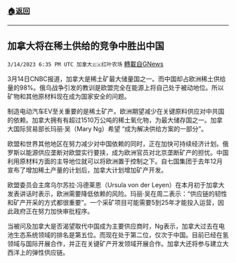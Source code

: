 ###  [:house:返回](README.md)
---


## 加拿大将在稀土供给的竞争中胜出中国
`3/14/2023 6:35 PM UTC 加拿大🇨🇦红叶农场` [轉載自GNews](https://gnews.org/articles/1013874)

3月14日CNBC报道，加拿大是稀土矿最大储量国之一。而中国却占欧洲稀土供给量的98%。俄乌战争引发的教训是欧盟完全在能源上将自己处于被动地位。所以矿物和其他原材料现在成为国家安全的问题。

制造电动汽车EV至关重要的是稀土矿产。欧洲期望减少在关键原料供应对中共国的依赖。加拿大拥有有超过1510万公吨的稀土氧化物，为最大储存国之一。加拿大国际贸易部长玛丽·吴（Mary Ng）希望 “成为解决供给方案的一部分”。

欧盟和世界其他地区在努力减少对中国依赖的同时，正在加快可持续经济计划。俄罗斯以能源供应垄断对欧盟实行要挟，成为欧洲官员对北京垄断矿产的担忧。中国利用原材料方面的主导地位就可以将欧洲置于控制之下。自七国集团于去年12月宣布了增加稀土产量的计划后，加拿大计划增加矿产开发。

欧盟委员会主席乌尔苏拉·冯德莱恩（Ursula von der Leyen）在本月初于加拿大发表讲话时表示，欧洲需要降低依赖的风险。玛丽·吴在周二表示：“供应链的韧性和矿产开采的方式都很重要”。一个采矿项目可能需要5到25年才能投入运营，因此政府正在努力加快审批程序。

当被问及加拿大是否渴望取代中国成为主要供应商时，Ng表示，加拿大过去在电池生态系统领域的排名是第五位。而现在处于第二位，仅次于中国。目前已经在氢领域与国际开展合作，并正在关键矿产开发领域开展合作。加拿大还将参与建立大西洋上的弹性供应链。
